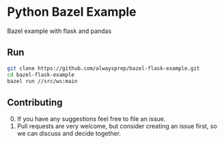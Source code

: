# Python Bazel Example

Bazel example with flask and pandas

Run
---

```bash
git clone https://github.com/alwaysprep/bazel-flask-example.git
cd bazel-flask-example
bazel run //src/ws:main   
```
  
Contributing
------------

0. If you have any suggestions feel free to file an issue.
0. Pull requests are very welcome, but consider creating an issue first,
so we can discuss and decide together.
